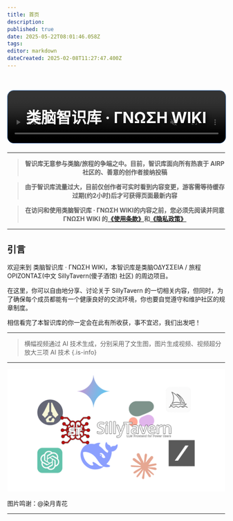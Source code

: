 ```yaml
---
title: 首页
description: 
published: true
date: 2025-05-22T08:01:46.058Z
tags: 
editor: markdown
dateCreated: 2025-02-08T11:27:47.400Z
---
```


<div style="position: relative; width: 100%; text-align: center;">
  
  <!-- 背景图片 -->
  <div style="
    position: absolute; 
    top: 0; 
    left: 0; 
    width: 100%; 
    height: 100%; 
    background: url('/all_upload_files_should_in_here/index/banner-zipped.png') no-repeat center center;
    background-size: cover;
    filter: blur(0.7px);
    border-radius: 15px;
    border: 1px solid rgba(52, 100, 158);
    ">
  </div>
  
  <video autoplay muted loop style="position: absolute; top: 0; left: 0; width: 100%; height: 100%; object-fit: cover; filter: blur(0.2px);border-radius: 15px;border: 1px solid rgba(52, 100, 158);">
    <source src="/all_upload_files_should_in_here/index/banner-remake2-compressed.mp4" type="video/mp4">
  </video>
  
  <!-- 文字内容 -->
  <h1 style="
    position: relative;
    font-size: 2.5em; 
    color: white !important; 
    text-shadow: 4px 4px 10px rgba(0, 0, 0, 0.7);
    padding: 35px;">
    类脑智识库 · ΓΝΩΣΗ WIKI
  </h1>

</div>


<div align="center">
 
---

<blockquote class="is-danger">
  
  <b>智识库无意参与类脑/旅程的争端之中。目前，智识库面向所有热衷于 AIRP 社区的、善意的创作者接纳投稿</b>
	</blockquote>
  
<blockquote class="is-info">
  
  <b>由于智识库流量过大，目前仅创作者可实时看到内容变更，游客需等待缓存过期(约2小时)后才可获得页面最新内容</b>
	</blockquote>
  
  <blockquote class="is-warning">
  
  <b>在访问和使用类脑智识库 · ΓΝΩΣΗ WIKI的内容之前，您必须先阅读并同意 ΓΝΩΣΗ WIKI 的<a href="/智识库/特别信息/使用条款">《使用条款》</a>和<a href="/智识库/特别信息/隐私政策">《隐私政策》</a></b>
	</blockquote>
  
</div>


---


## 引言
欢迎来到 类脑智识库 · ΓΝΩΣΗ WIKI，本智识库是类脑ΟΔΥΣΣΕΙΑ / 旅程ΟΡΙΖΟΝΤΑΣ(中文 SillyTavern(傻子酒馆) 社区) 的周边项目。

在这里，你可以自由地分享、讨论关于 SillyTavern 的一切相关内容，但同时，为了确保每个成员都能有一个健康良好的交流环境，你也要自觉遵守和维护社区的规章制度。

相信看完了本智识库的你一定会在此有所收获，事不宜迟，我们出发吧！

---

> 横幅视频通过 AI 技术生成，分别采用了文生图，图片生成视频、视频超分放大三项 AI 技术
{.is-info}


---

![sillytavern-banner-zipped.png](/all_upload_files_should_in_here/index/sillytavern-banner-zipped.png)

图片鸣谢：@染月青花

---

